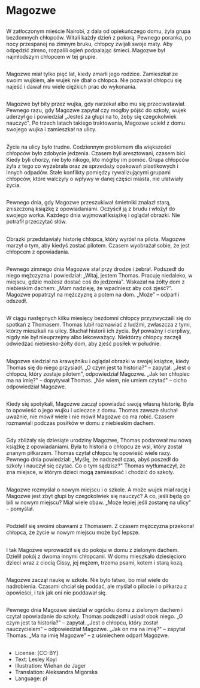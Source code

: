 # Magozwe

##
W zatłoczonym mieście Nairobi, z dala od opiekuńczego domu, żyła grupa bezdomnych chłopców. Witali każdy dzień z pokorą. Pewnego poranka, po nocy przespanej na zimnym bruku, chłopcy zwijali swoje maty. Aby odpędzić zimno, rozpalili ogień podpalając śmieci. Magozwe był najmłodszym chłopcem w tej grupie.

##
Magozwe miał tylko pięć lat, kiedy zmarli jego rodzice. Zamieszkał ze swoim wujkiem, ale wujek nie dbał o chłopca. Nie pozwalał chłopcu się najeść i dawał mu wiele ciężkich prac do wykonania.

##
Magozwe był bity przez wujka, gdy narzekał albo mu się przeciwstawiał. Pewnego razu, gdy Magozwe zapytał czy mógłby pójść do szkoły, wujek uderzył go i powiedział „Jesteś za głupi na to, żeby się czegokolwiek nauczyć". Po trzech latach takiego traktowania, Magozwe uciekł z domu swojego wujka i zamieszkał na ulicy.

##
Życie na ulicy było trudne. Codziennym problemem dla większości chłopców było zdobycie jedzenia. Czasem byli aresztowani, czasem bici. Kiedy byli chorzy, nie było nikogo, kto mógłby im pomóc. Grupa chłopców żyła z tego co wyżebrała oraz ze sprzedaży opakowań plastikowych i innych odpadów. Stałe konflikty pomiędzy rywalizującymi grupami chłopców, które walczyły o wpływy w danej części miasta, nie ułatwiały życia.

##
Pewnego dnia, gdy Magozwe przeszukiwał śmietniki znalazł starą, zniszczoną książkę z opowiadaniami. Oczyścił ją z brudu i włożył do swojego worka. Każdego dnia wyjmował książkę i oglądał obrazki. Nie potrafił przeczytać słów.

##
Obrazki przedstawiały historię chłopca, który wyrósł na pilota. Magozwe marzył o tym, aby kiedyś zostać pilotem. Czasem wyobrażał sobie, że jest chłopcem z opowiadania.

##
Pewnego zimnego dnia Magozwe stał przy drodze i żebrał. Podszedł do niego mężczyzna i powiedział: „Witaj, jestem Thomas. Pracuję niedaleko, w miejscu, gdzie możesz dostać coś do jedzenia". Wskazał na żółty dom z niebieskim dachem: „Mam nadzieję, że wpadniesz aby coś zjeść?". Magozwe popatrzył na mężczyznę a potem na dom. „Może" – odparł i odszedł.

##
W ciągu następnych kilku miesięcy bezdomni chłopcy przyzwyczaili się do spotkań z Thomasem. Thomas lubił rozmawiać z ludźmi, zwłaszcza z tymi, którzy mieszkali na ulicy. Słuchał historii ich życia. Był poważny i cierpliwy, nigdy nie był nieuprzejmy albo lekceważący. Niektórzy chłopcy zaczęli odwiedzać niebiesko-żółty dom, aby zjeść posiłek w południe.

##
Magozwe siedział na krawężniku i oglądał obrazki w swojej książce, kiedy Thomas się do niego przysiadł. „O czym jest ta historia?" – zapytał. „Jest o chłopcu, który zostaje pilotem", odpowiedział Magozwe. „Jak ten chłopiec ma na imię?" – dopytywał Thomas. „Nie wiem, nie umiem czytać" – cicho odpowiedział Magozwe.

##
Kiedy się spotykali, Magozwe zaczął opowiadać swoją własną historię. Była to opowieść o jego wujku i ucieczce z domu. Thomas zawsze słuchał uważnie, nie mówił wiele i nie mówił Magozwe co ma robić. Czasem rozmawiali podczas posiłków w domu z niebieskim dachem.

##
Gdy zbliżały się dziesiąte urodziny Magozwe, Thomas podarował mu nową książkę z opowiadaniami. Była to historia o chłopcu ze wsi, który został znanym piłkarzem. Thomas czytał chłopcu tę opowieść wiele razy. Pewnego dnia powiedział: „Myślę, że nadszedł czas, abyś poszedł do szkoły i nauczył się czytać. Co o tym sądzisz?" Thomas wytłumaczył, że zna miejsce, w którym dzieci mogą zamieszkać i chodzić do szkoły.

##
Magozwe rozmyślał o nowym miejscu i o szkole. A może wujek miał rację i Magozwe jest zbyt głupi by czegokolwiek się nauczyć? A co, jeśli będą go bili w nowym miejscu? Miał wiele obaw. „Może lepiej jeśli zostanę na ulicy" – pomyślał.

##
Podzielił się swoimi obawami z Thomasem. Z czasem mężczyzna przekonał chłopca, że życie w nowym miejscu może być lepsze.

##
I tak Magozwe wprowadził się do pokoju w domu z zielonym dachem. Dzielił pokój z dwoma innymi chłopcami. W domu mieszkało dziesięcioro dzieci wraz z ciocią Cissy, jej mężem, trzema psami, kotem i starą kozą.

##
Magozwe zaczął naukę w szkole. Nie było łatwo, bo miał wiele do nadrobienia. Czasami chciał się poddać, ale myślał o pilocie i o piłkarzu z opowieści, i tak jak oni nie poddawał się.

##
Pewnego dnia Magozwe siedział w ogródku domu z zielonym dachem i czytał opowiadanie do szkoły. Thomas podszedł i usiadł obok niego. „O czym jest ta historia?" – zapytał. „Jest o chłopcu, który został nauczycielem" – odpowiedział Magozwe. „Jak on ma na imię?" – zapytał Thomas. „Ma na imię Magozwe" – z uśmiechem odparł Magozwe.

##
* License: [CC-BY]
* Text: Lesley Koyi
* Illustration: Wiehan de Jager
* Translation: Aleksandra Migorska
* Language: pl
